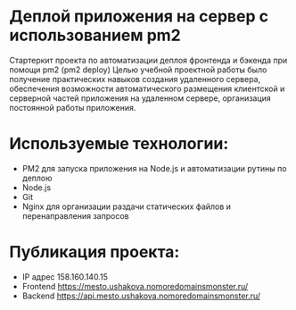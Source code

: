 # Деплой приложения на сервер с использованием pm2
Стартеркит проекта по автоматизации деплоя фронтенда и бэкенда при помощи pm2 (pm2 deploy)
Целью учебной проектной работы было получение практических навыков создания удаленного сервера, обеспечения возможности автоматического размещения клиентской и серверной частей приложения на удаленном сервере, организация постоянной работы приложения.

# Используемые технологии: 
- PM2 для запуска приложения на Node.js и автоматизации рутины по деплою
- Node.js
- Git
- Nginx для организации раздачи статических файлов и перенаправления запросов
  
# Публикация проекта: 
- IP адрес 158.160.140.15
- Frontend https://mesto.ushakova.nomoredomainsmonster.ru/
- Backend https://api.mesto.ushakova.nomoredomainsmonster.ru/
